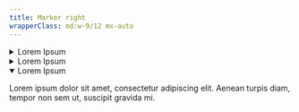 ```yaml
---
title: Marker right
wrapperClass: md:w-9/12 mx-auto
---
```


<div class="vv-accordion-group">
    <details id="accordion-item-right-1" class="vv-accordion vv-accordion--marker-right">
        <summary class="vv-accordion__summary" aria-controls="#accordion-item-right-1" aria-expanded="false">
            Lorem Ipsum
        </summary>
        <div class="vv-accordion__content" aria-hidden="true">
            <p class="font-light text-word-3">Lorem ipsum dolor sit amet,
                consectetur adipiscing elit. Aenean turpis diam, tempor non
                sem ut, suscipit gravida mi.</p>
        </div>
    </details>
    <details id="accordion-item-right-2" class="vv-accordion vv-accordion--marker-right">
        <summary class="vv-accordion__summary" aria-controls="#accordion-item-right-2" aria-expanded="false">
            Lorem Ipsum
        </summary>
        <div class="vv-accordion__content" aria-hidden="true">
            <p class="font-light text-word-3">Lorem ipsum dolor sit amet,
                consectetur adipiscing elit. Aenean turpis diam, tempor non
                sem ut, suscipit gravida mi.</p>
        </div>
    </details>
    <details id="accordion-item-right-3" class="vv-accordion vv-accordion--marker-right" open="">
        <summary class="vv-accordion__summary" aria-controls="#accordion-item-right-3" aria-expanded="true">
            Lorem Ipsum
        </summary>
        <div class="vv-accordion__content" aria-hidden="false">
            <p class="font-light text-word-3">Lorem ipsum dolor sit amet,
                consectetur adipiscing elit. Aenean turpis diam, tempor non
                sem ut, suscipit gravida mi.</p>
        </div>
    </details>
</div>